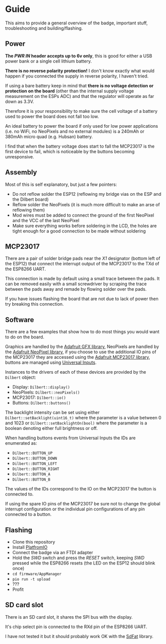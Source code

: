 # Guide

This aims to provide a general overview of the badge, important stuff,
troubleshooting and building/flashing.

## Power

**The *PWR IN* header accepts up to 6v only**, this is good for either a USB
power bank or a single cell lithium battery.

**There is no reverse polarity protection!** I don't know exactly what would
happen if you connected the supply in reverse polarity, I haven't tried.

If using a bare battery keep in mind that **there is no voltage detection or
protection on the board** (other than the internal supply voltage measurement on
the ESPs ADC) and that the regulator will operate as far down as 3.3V.

Therefore it is your responsibility to make sure the cell voltage of a battery
used to power the board does not fall too low.

An ideal battery to power the board if only used for low power applications
(i.e. no WiFi, no NeoPixels and no external modules) is a 240mAh or 380mAh
micro quad (e.g. Hubsan) battery.

I find that when the battery voltage does start to fall the MCP23017 is the
first device to fail, which is noticeable by the buttons becoming unresponsive.

## Assembly

Most of this is self explanatory, but just a few pointers:

- Do not reflow solder the ESP12 (reflowing my bridge vias on the ESP and the
  Dilbert board)
- Reflow solder the NeoPixels (it is much more difficult to make an arse of
  reflowing them)
- Mod wires must be added to connect the ground of the first NeoPixel and the
  VCC of the last NeoPixel
- Make sure everything works before soldering in the LCD, the holes are tight
  enough for a good connection to be made without soldering

## MCP23017

There are a pair of solder bridge pads near the *X1* designator (bottom left of
the ESP12) that connect the interrupt output of the MCP23017 to the TXd of the
ESP8266 UART.

This connection is made by default using a small trace between the pads. It can
be removed easily with a small screwdriver by scraping the trace between the
pads away and remade by flowing solder over the pads.

If you have issues flashing the board that are not due to lack of power then try
breaking this connection.

## Software

There are a few examples that show how to do most things you would want to do on
the board.

Graphics are handled by the [Adafruit GFX
library](https://github.com/adafruit/Adafruit-GFX-Library), NeoPixels are
handled by the [Adafruit NeoPixel
library](https://github.com/adafruit/Adafruit_NeoPixel), if you choose to use
the additional IO pins of the MCP23017 they are accessed using the [Adafruit
MCP23017
library](https://github.com/adafruit/Adafruit-MCP23017-Arduino-Library), buttons
are managed using [Universal
Inputs](https://github.com/DanNixon/ArduinoUniversalInput).

Instances to the drivers of each of these devices are provided by the `Dilbert`
object:

- Display: `Dilbert::display()`
- NeoPIxels: `Dilbert::neoPixels()`
- MCP23017: `Dilbert::io()`
- Buttons: `Dilbert::buttons()`

The backlight intensity can be set using either `Dilbert::setBacklight(uint16_t)`
where the parameter is a value between 0 and 1023 or
`Dilbert::setBacklightOn(bool)` where the parameter is a boolean denoting either
full brightness or off.

When handling buttons events from Universal Inputs the IDs are enumerated as:

- `Dilbert::BUTTON_UP`
- `Dilbert::BUTTON_DOWN`
- `Dilbert::BUTTON_LEFT`
- `Dilbert::BUTTON_RIGHT`
- `Dilbert::BUTTON_A`
- `Dilbert::BUTTON_B`

The values of the IDs correspond to the IO on the MCP23017 the button is
connected to.

If using the spare IO pins of the MCP23017 be sure not to change the global
interrupt configuration or the individual pin configurations of any pin
connected to a button.

## Flashing

- Clone this repository
- Install [PlatfromIO](http://platformio.org)
- Connect the badge via an FTDI adapter
- Hold the *SWD* switch and press the *RESET* switch, keeping *SWD* pressed
  while the ESP8266 resets (the LED on the ESP12 should blink once)
- `cd firmware/AppManager`
- `pio run -t upload`
- ???
- Profit

## SD card slot

There is an SD card slot, it shares the SPI bus with the display.

It's chip select pin is connected to the RXd pin of the ESP8266 UART.

I have not tested it but it should probably work OK with the
[SdFat](https://github.com/greiman/SdFat) library.
